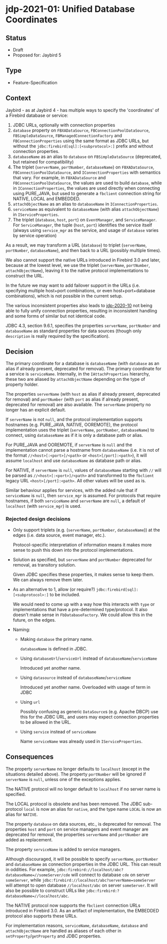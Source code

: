 # jdp-2021-01: Unified Database Coordinates

## Status

- Draft
- Proposed for: Jaybird 5

## Type

- Feature-Specification

## Context

Jaybird - as at Jaybird 4 - has multiple ways to specify the 'coordinates' of a
Firebird database or service:

1. JDBC URLs, optionally with connection properties
2. `database` property on `FBXADataSource`, `FBConnectionPoolDataSource`,
   `FBSimpleDataSource`, `FBManagedConnectionFactory` and
   `FBConnectionProperties` using the same format as JDBC URLs, but without the
   `jdbc:firebird[sql]:[<subprotocol>:]` prefix and without connection 
   properties.
3. `databaseName` as an alias to `database` on `FBSimpleDataSource` (deprecated,
   but retained for compatibility)
4. The triplet (`serverName`, `portNumber`, `databaseName`) on `FBXADataSource`,
   `FBConnectionPoolDataSource`, and `IConnectionProperties` with semantics 
   that vary. For example, in `FBXADataSource` and `FBConnectionPoolDataSource`,
   the values are used to build `database`, while in `IConnectionProperties`,
   the values are used directly when connecting using PURE_JAVA, but used to
   generate a `fbclient` connection string for NATIVE, LOCAL and EMBEDDED.
5. `attachObjectName` as an alias to `databaseName` in `IConnectionProperties`.
6. `serviceName` as equivalent to `databaseName` (with alias `attachObjectName`)
   in `IServiceProperties`.
7. The triplet (`database`, `host`, `port`) on `EventManager`, and 
   `ServiceManager`. For `ServiceManager`, the tuple (`host`, `port`) identifies
   the service itself (always using `service_mgr` as the service, and usage of 
   `database` varies by service operation)

As a result, we may transform a URL (`database`) to triplet (`serverName`, 
`portNumber`, `databaseName`), and then back to a URL (possibly multiple times). 

We also cannot support the native URLs introduced in Firebird 3.0 and later,
because at the lowest level, we use the triplet (`serverName`, `portNumber`, 
`attachObjectName`), leaving it to the native protocol implementations to 
construct the URL.

In the future we may want to add failover support in the URLs (i.e. specifying
multiple host+port combinations, or even host+port+database combinations), which
is not possible in the current setup.

The various inconsistent properties also leads to [jdp-2020-10](jdp-2020-10-propagation-of-connection-properties.md)
not being able to fully unify connection properties, resulting in inconsistent
handling and some forms of similar but not identical code.

JDBC 4.3, section 9.6.1, specifies the properties `serverName`, `portNumber` and
`databaseName` as standard properties for data sources (though only 
`description` is really required by the specification).

## Decision

The primary coordinate for a database is `databaseName` (with `database` as an
alias if already present, deprecated for removal). The primary coordinate for a
service is `serviceName`. Internally, in the `IAttachProperties` hierarchy, these
two are aliased by `attachObjectName` depending on the type of property holder.

The properties `serverName` (with `host` as alias if already present, deprecated
for removal) and `portNumber` (with `port` as alias if already present, 
deprecated for removal) are also available. The `serverName` property no longer
has an explicit default.

If `serverName` is not `null`, and the protocol implementation supports
hostnames (e.g. PURE_JAVA, NATIVE, OOREMOTE), the protocol implementation uses
the triplet (`serverName`, `portNumber`, `databaseName`) to connect, using
`databaseName` as if it is only a database path or alias.

For PURE_JAVA and OOREMOTE, if `serverName` is `null` and the implementation
cannot parse a hostname from `databaseName` (i.e. it is not of the format
`//<host>[:<port>]/<path>` or `<host>[/port]:<path>`), it will assume
`localhost` and use `databaseName` as database path or alias.

For NATIVE, if `serverName` is `null`, values of `databaseName` starting with
`//` will be parsed as `//<host>[:<port>]/<path>` and transformed to the
`fbclient` legacy URL `<host>[/port]:<path>`. All other values will be used as
is.

Similar behaviour applies for services, with the added rule that if `serviceName`
is `null`, then `service_mgr` is assumed. For protocols that require hostnames,
if both `serviceName` and `serverName` are `null`, a default of `localhost` 
(with `service_mgr`) is used.

### Rejected design decisions

- Only support triplets (e.g. (`serverName`, `portNumber`, `databaseName`)) at
  the edges (i.e. data source, event manager, etc.).

  Protocol-specific interpretation of information means it makes more sense to
  push this down into the protocol implementations.

- Solution as specified, but `serverName` and `portNumber` deprecated for 
  removal, as transitory solution.

  Given JDBC specifies these properties, it makes sense to keep them. We can
  always remove them later.

- As an alternative to 1, allow (or require?) `jdbc:firebird[sql]:[<subprotocol>:]`
  to be included. 

  We would need to come up with a way how this interacts with `type` or 
  implementations that have a pre-determined type/protocol. It also doesn't make
  sense in `FbDatabaseFactory`. We could allow this in the future, on the edges.

- Naming:

  - Making `database` the primary name.

    `databaseName` is defined in JDBC.
  
  - Using `databaseUrl`/`serviceUrl` instead of `databaseName`/`serviceName`

    Introduced yet another name.

  - Using `datasource` instead of `databaseName`/`serviceName`

    Introduced yet another name. Overloaded with usage of term in JDBC 

  - Using `url`

    Possibly confusing as generic `DataSource`s (e.g. Apache DBCP) use this for
    the JDBC URL, and users may expect connection properties to be allowed in
    the URL. 

  - Using `service` instead of `serviceName`

    Name `serviceName` was already used in `IServiceProperties`.

## Consequences

The property `serverName` no longer defaults to `localhost` (except in the 
situations detailed above). The property `portNumber` will be ignored if
`serverName` is `null`, unless one of the exceptions applies.

The NATIVE protocol will no longer default to `localhost` if no server name is
specified.

The LOCAL protocol is obsolete and has been removed. The JDBC sub-protocol
`local` is now an alias for `native`, and the type name `LOCAL` is now
an alias for `NATIVE`.

The property `database` on data sources, etc., is deprecated for removal.
The properties `host` and `port` on service managers and event manager are
deprecated for removal, the properties `serverName` and `portNumber` are
added as replacement.

The property `serviceName` is added to service managers.

Although discouraged, it will be possible to specify `serverName`, `portNumber`
and `databaseName` as connection properties in the JDBC URL. This can result in
oddities. For example, `jdbc:firebird://localhost/abc?databaseName=//someServer/cde`
will connect to database `cde` on server `someServer`, while 
`jdbc:firebird://localhost/abc?serverName=someServer` will attempt to open
database `//localhost/abc` on server `someServer`. It will also be possible to
construct URLs like `jdbc:firebird:?databaseName=//localhost/abc`.

The NATIVE protocol now supports the `fbclient` connection URLs introduced in
Firebird 3.0. As an artifact of implementation, the EMBEDDED protocol also
supports these URLs.

For implementation reasons, `serviceName`, `databaseName`, `database` and 
`attachObjectName` are handled as aliases of each other in 
`setProperty`/`getProperty` and JDBC properties.
